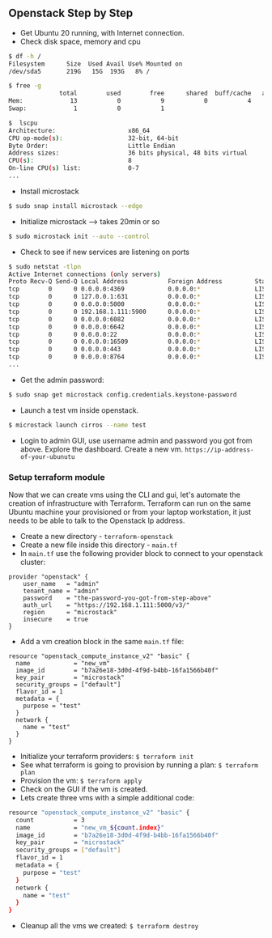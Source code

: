 ## Openstack Step by Step

- Get Ubuntu 20 running, with Internet connection.
- Check disk space, memory and cpu
```bash
$ df -h /
Filesystem      Size  Used Avail Use% Mounted on
/dev/sda5       219G   15G  193G   8% /

$ free -g
              total        used        free      shared  buff/cache   available
Mem:             13           0           9           0           4          12
Swap:             1           0           1

$  lscpu
Architecture:                    x86_64
CPU op-mode(s):                  32-bit, 64-bit
Byte Order:                      Little Endian
Address sizes:                   36 bits physical, 48 bits virtual
CPU(s):                          8
On-line CPU(s) list:             0-7
...
```
- Install microstack
```bash
$ sudo snap install microstack --edge
```
- Initialize microstack --> takes 20min or so
```bash
$ sudo microstack init --auto --control
```
- Check to see if new services are listening on ports
```bash
$ sudo netstat -tlpn
Active Internet connections (only servers)
Proto Recv-Q Send-Q Local Address           Foreign Address         State       PID/Program name
tcp        0      0 0.0.0.0:4369            0.0.0.0:*               LISTEN      19257/epmd
tcp        0      0 127.0.0.1:631           0.0.0.0:*               LISTEN      955/cupsd
tcp        0      0 0.0.0.0:5000            0.0.0.0:*               LISTEN      29484/nginx: master
tcp        0      0 192.168.1.111:5900      0.0.0.0:*               LISTEN      6667/qemu-system-x8
tcp        0      0 0.0.0.0:6082            0.0.0.0:*               LISTEN      26720/python3
tcp        0      0 0.0.0.0:6642            0.0.0.0:*               LISTEN      18015/ovsdb-server
tcp        0      0 0.0.0.0:22              0.0.0.0:*               LISTEN      1217/sshd: /usr/sbi
tcp        0      0 0.0.0.0:16509           0.0.0.0:*               LISTEN      30698/libvirtd
tcp        0      0 0.0.0.0:443             0.0.0.0:*               LISTEN      29484/nginx: master
tcp        0      0 0.0.0.0:8764            0.0.0.0:*               LISTEN      24548/python3
...
```
- Get the admin password:
```bash
$ sudo snap get microstack config.credentials.keystone-password
```
- Launch a test vm inside openstack.
```bash
$ microstack launch cirros --name test
```
- Login to admin GUI, use username admin and password you got from above.  Explore the dashboard. Create a new vm.
`https://ip-address-of-your-ubunutu`

### Setup terraform module
Now that we can create vms using the CLI and gui, let's automate the creation of infrastructure with Terraform.
Terraform can run on the same Ubuntu machine your provisioned or from your laptop workstation, it just needs to be able to talk to the
Openstack Ip address.

- Create a new directory - `terraform-openstack`
- Create a new file inside this directory - `main.tf`
- In `main.tf` use the following provider block to connect to your openstack cluster:
```hcl
provider "openstack" {
    user_name   = "admin"
    tenant_name = "admin"
    password    = "the-password-you-got-from-step-above"
    auth_url    = "https://192.168.1.111:5000/v3/"
    region      = "microstack"
    insecure    = true
}
```
- Add a vm creation block in the same `main.tf` file:
```hcl
resource "openstack_compute_instance_v2" "basic" {
  name            = "new_vm"
  image_id        = "b7a26e18-3d0d-4f9d-b4bb-16fa1566b40f"
  key_pair        = "microstack"
  security_groups = ["default"]
  flavor_id = 1
  metadata = {
    purpose = "test"
  }
  network {
    name = "test"
  }
}
```
- Initialize your terraform providers: `$ terraform init`
- See what terraform is going to provision by running a plan: `$ terraform plan`
- Provision the vm: `$ terraform apply`
- Check on the GUI if the vm is created.
- Lets create three vms with a simple additional code:
```bash
resource "openstack_compute_instance_v2" "basic" {
  count           = 3
  name            = "new_vm_${count.index}"
  image_id        = "b7a26e18-3d0d-4f9d-b4bb-16fa1566b40f"
  key_pair        = "microstack"
  security_groups = ["default"]
  flavor_id = 1
  metadata = {
    purpose = "test"
  }
  network {
    name = "test"
  }
}
```
- Cleanup all the vms we created: `$ terraform destroy`